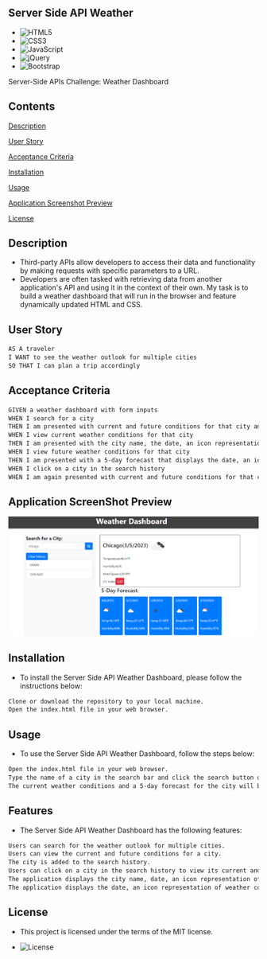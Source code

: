 ## Server Side API Weather

- ![HTML5](https://img.shields.io/badge/html5-%23E34F26.svg?style=for-the-badge&logo=html5&logoColor=white)
- ![CSS3](https://img.shields.io/badge/css3-%231572B6.svg?style=for-the-badge&logo=css3&logoColor=white)
- ![JavaScript](https://img.shields.io/badge/javascript-%23323330.svg?style=for-the-badge&logo=javascript&logoColor=%23F7DF1E)
- ![jQuery](https://img.shields.io/badge/jquery-%230769AD.svg?style=for-the-badge&logo=jquery&logoColor=white)
- ![Bootstrap](https://img.shields.io/badge/bootstrap-%23563D7C.svg?style=for-the-badge&logo=bootstrap&logoColor=white)

Server-Side APIs Challenge: Weather Dashboard

## Contents

[Description](#description)

[User Story](#userstory)

[Acceptance Criteria](#acceptancecriteria)

[Installation](#installation)

[Usage](#usage)

[Application Screenshot Preview](#application-screenshot-preview)

[License](#license)

## Description

- Third-party APIs allow developers to access their data and functionality by making requests with specific parameters to a URL.
- Developers are often tasked with retrieving data from another application's API and using it in the context of their own.
  My task is to build a weather dashboard that will run in the browser and feature dynamically updated HTML and CSS.

## User Story

```md
AS A traveler
I WANT to see the weather outlook for multiple cities
SO THAT I can plan a trip accordingly
```

## Acceptance Criteria

```md
GIVEN a weather dashboard with form inputs
WHEN I search for a city
THEN I am presented with current and future conditions for that city and that city is added to the search history
WHEN I view current weather conditions for that city
THEN I am presented with the city name, the date, an icon representation of weather conditions, the temperature, the humidity, and the the wind speed
WHEN I view future weather conditions for that city
THEN I am presented with a 5-day forecast that displays the date, an icon representation of weather conditions, the temperature, the wind speed, and the humidity
WHEN I click on a city in the search history
WHEN I am again presented with current and future conditions for that city
```

## Application ScreenShot Preview

![Application Screenshot Preview](./images/Weather_Dashboard_API.png)

## Installation

- To install the Server Side API Weather Dashboard, please follow the instructions below:

```md
Clone or download the repository to your local machine.
Open the index.html file in your web browser.
```

## Usage

- To use the Server Side API Weather Dashboard, follow the steps below:

```md
Open the index.html file in your web browser.
Type the name of a city in the search bar and click the search button or press the enter key.
The current weather conditions and a 5-day forecast for the city will be displayed.
```

## Features

- The Server Side API Weather Dashboard has the following features:

```md
Users can search for the weather outlook for multiple cities.
Users can view the current and future conditions for a city.
The city is added to the search history.
Users can click on a city in the search history to view its current and future conditions.
The application displays the city name, date, an icon representation of weather conditions, temperature, humidity, and wind speed for the current weather conditions.
The application displays the date, an icon representation of weather conditions, temperature, wind speed, and humidity for the 5-day forecast.
```

## License

- This project is licensed under the terms of the MIT license.

- ![License](https://img.shields.io/badge/License-MIT-yellow.svg)
